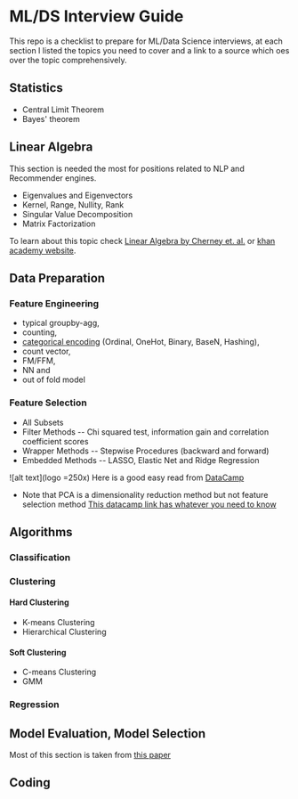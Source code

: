 # ML/DS Interview Guide
This repo is a checklist to prepare for ML/Data Science interviews, at each section I listed the topics you need to cover and a link to a source which oes over the topic comprehensively.


## Statistics
* Central Limit Theorem
* Bayes' theorem
## Linear Algebra
This section is needed the most for positions related to NLP and Recommender engines.
* Eigenvalues and Eigenvectors
* Kernel, Range, Nullity, Rank
* Singular Value Decomposition
* Matrix Factorization

To learn about this topic check [Linear Algebra by Cherney et. al.](https://www.math.ucdavis.edu/~linear/linear-guest.pdf) or [khan academy website](https://www.khanacademy.org/math/linear-algebra).
## Data Preparation
### Feature Engineering
* typical groupby-agg,
* counting,
* [categorical encoding](https://towardsdatascience.com/smarter-ways-to-encode-categorical-data-for-machine-learning-part-1-of-3-6dca2f71b159) (Ordinal, OneHot, Binary, BaseN, Hashing),
* count vector,
* FM/FFM,
* NN and
* out of fold model
### Feature Selection
* All Subsets
* Filter Methods -- Chi squared test, information gain and correlation coefficient scores
* Wrapper Methods -- Stepwise Procedures (backward and forward)
* Embedded Methods -- LASSO, Elastic Net and Ridge Regression

![alt text](logo =250x) Here is a good easy read from [DataCamp](https://www.datacamp.com/community/tutorials/feature-selection-python)


* Note that PCA is a dimensionality reduction method but not feature selection method
[This datacamp link has whatever you need to know](https://www.datacamp.com/community/tutorials/feature-selection-python)
## Algorithms
### Classification
### Clustering
#### Hard Clustering
* K-means Clustering
* Hierarchical Clustering
#### Soft Clustering
* C-means Clustering
* GMM
### Regression

## Model Evaluation, Model Selection
Most of this section is taken from [this paper](https://arxiv.org/pdf/1811.12808.pdf)

## Coding

[logo]: https://openclipart.org/download/275692/1489798288.svg "Logo Title Text 2"
